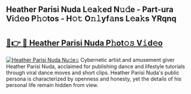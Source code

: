 ## Heather Parisi Nuda L𝚎a𝚔ed N𝚞𝚍e - Part-ura Vi𝚍𝚎o P𝚑𝚘tos - H𝚘𝚝 O𝚗𝚕yf𝚊ns L𝚎a𝚔s YRqnq

# <h2><a href="http://kf242w0.oniu.top/?m=Heather+Parisi+Nuda">🔗👉 🔴 Heather Parisi Nuda P𝚑ot𝚘𝚜 V𝚒d𝚎o</a></h2>

[![Heather Parisi Nuda Nu𝚍e𝚜](https://i.imgur.com/0qMVB7G.gif)](http://kf242w0.oniu.top/?m=Heather+Parisi+Nuda)
Cybernetic artist and amusement giver Heather Parisi Nuda, acclaimed for publishing dance and lifestyle tutorials through viral dance moves and short clips. Heather Parisi Nuda's public persona is characterized by openness and honesty, yet the details of his personal life remain hidden from view.  
